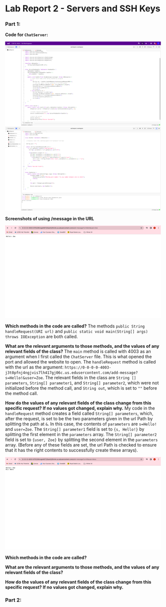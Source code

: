 # Lab Report 2 - Servers and SSH Keys

### Part 1:

**Code for `ChatServer`:**

![Image](ServerjavaScreenshot.png)
![Image](ChatServerjavaScreenshot.png)

**Screenshots of using /message in the URL**

![Image](Message1.png)

**Which methods in the code are called?**
The methods `public String handleRequest(URI url)` and `public static void main(String[] args) throws IOException` are both called.

**What are the relevant arguments to those methods, and the values of any relevant fields of the class?**
The `main` method is called with 4003 as an argument when I first called the `ChatServer` file. This is what opened the port and allowed the website to open. 
The `handleRequest` method is called with the url as the argument: `https://0-0-0-0-4003-j3t0pfnj4ngjvis7lh417gj06c.us.edusercontent.com/add-message?s=Hello!&user=Zoe`. The relevant fields in the class are `String [] parameters`, `String[] parameter1`, and `String[] parameter2`, which were not initialized before the method call, and `String out`, which is set to `""` before the method call.

**How do the values of any relevant fields of the class change from this specific request? If no values got changed, explain why.**
My code in the `handleRequest` method creates a field called `String[] parameters`, which, after the request, is set to be the two parameters given in the url Path by splitting the path at `&`. In this case, the contents of `parameters` are `s=Hello!` and `user=Zoe`. 
The `String[] parameter1` field is set to `{s, Hello!}` by splitting the first element in the `parameters` array.
The `String[] parameter2` field is set to `{user, Zoe}` by splitting the second element in the `parameters` array.
(Before any of these fields are set, the url Path is checked to ensure that it has the right contents to successfully create these arrays).

![Image](Message2.png)

**Which methods in the code are called?**

**What are the relevant arguments to those methods, and the values of any relevant fields of the class?**

**How do the values of any relevant fields of the class change from this specific request? If no values got changed, explain why.**

### Part 2:
